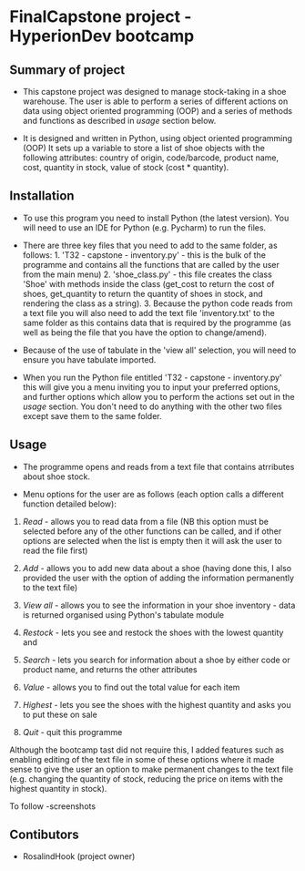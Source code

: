 # FinalCapstone project - HyperionDev bootcamp

## Summary of project

* This capstone project was designed to manage stock-taking in a shoe warehouse. The user is able to perform a series of different actions on data using object oriented programming (OOP) and a series of methods and functions as described in _usage_ section below.

* It is designed and written in Python, using object oriented programming (OOP) It sets up a variable to store a list of shoe objects with the following attributes: country of origin, code/barcode, product name, cost, quantity in stock, value of stock (cost * quantity).

## Installation

* To use this program you need to install Python (the latest version). You will need to use an IDE for Python (e.g. Pycharm) to run the files.

* There are three key files that you need to add to the same folder, as follows:
      1. 'T32 - capstone - inventory.py' - this is the bulk of the programme and contains all the functions that are called by the user from the main menu)
      2. 'shoe_class.py' - this file creates the class 'Shoe' with methods inside the class (get_cost to return the cost of shoes, get_quantity to return the quantity of shoes in stock, and rendering the class as a string). 
      3. Because the python code reads from a text file you will also need to add the text file 'inventory.txt' to the same folder as this contains data that is required by the programme (as well as being the file that you have the option to change/amend).

* Because of the use of tabulate in the 'view all' selection, you will need to ensure you have tabulate imported.

* When you run the Python file entitled 'T32 - capstone - inventory.py' this will give you a menu inviting you to input your preferred options, and further options which allow you to perform the actions set out in the _usage_ section. You don't need to do anything with the other two files except save them to the same folder.

## Usage

* The programme opens and reads from a text file that contains atrributes about shoe stock. 

* Menu options for the user are as follows (each option calls a different function detailed below):

1. *Read* - allows you to read data from a file (NB this option must be selected before any of the other functions can be called, and if other options are selected when the list is empty then it will ask the user to read the file first)

2. *Add* - allows you to add new data about a shoe (having done this, I also provided the user with the option of adding the information permanently to the text file)

3. *View all* - allows you to see the information in your shoe inventory - data is returned organised using Python's tabulate module

4. *Restock* - lets you see and restock the shoes with the lowest quantity and 

5. *Search* - lets you search for information about a shoe by either code or product name, and returns the other attributes

6. *Value* - allows you to find out the total value for each item

7. *Highest* - lets you see the shoes with the highest quantity and asks you to put these on sale

8. *Quit* - quit this programme

Although the bootcamp tast did not require this, I added features such as enabling editing of the text file in some of these options where it made sense to give the user an option to make permanent changes to the text file (e.g. changing the quantity of stock, reducing the price on items with the highest quantity in stock).

To follow -screenshots


## Contibutors

* RosalindHook (project owner)


